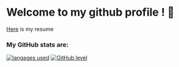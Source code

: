 # Welcome to my github profile ! 👋

[Here](https://g-lgtm.github.io/) is my resume 

### My GitHub stats are:

[![langages used](https://github-readme-stats.vercel.app/api/top-langs/?username=g-lgtm)](https://github.com/anuraghazra/github-readme-stats) [![GitHub level](https://github-readme-stats.vercel.app/api?username=g-lgtm&count_private=true&show_icons=true&include_all_commits=true)](https://github.com/anuraghazra/github-readme-stats)
